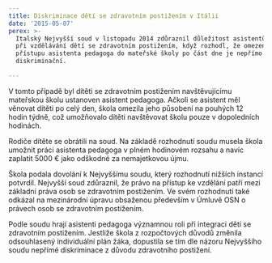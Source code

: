 ```yaml
---
title: Diskriminace dětí se zdravotním postižením v Itálii
date: '2015-05-07'
perex: >-
  Italský Nejvyšší soud v listopadu 2014 zdůraznil důležitost asistentů pedagoga
  při vzdělávání dětí se zdravotním postižením, když rozhodl, že omezení
  přístupu asistenta pedagoga do mateřské školy po část dne je nepřímo
  diskriminační.

---
```



<p>V&nbsp;tomto případě byl dítěti se zdravotním postižením navštěvujícímu mateřskou školu ustanoven asistent pedagoga. Ačkoli se asistent měl věnovat dítěti po celý den, škola omezila jeho působení na pouhých 12 hodin týdně, což umožňovalo dítěti navštěvovat školu pouze v dopoledních hodinách.</p><p>Rodiče dítěte se obrátili na soud. Na základě rozhodnutí soudu musela škola umožnit práci asistenta pedagoga v plném hodinovém rozsahu a navíc zaplatit 5000 € jako odškodné za nemajetkovou újmu.</p><p>Škola podala dovolání k Nejvyššímu soudu, který rozhodnutí nižších instancí potvrdil. Nejvyšší soud zdůraznil, že právo na přístup ke vzdělání patří mezi základní práva osob se zdravotním postižením. Ve svém rozhodnutí také odkázal na mezinárodní úpravu obsaženou především v Úmluvě OSN o právech osob se zdravotním postižením.</p><p>Podle soudu hrají asistenti pedagoga významnou roli při integraci dětí se zdravotním postižením. Jestliže škola z rozpočtových důvodů změnila odsouhlasený individuální plán žáka, dopustila se tím dle názoru Nejvyššího soudu nepřímé diskriminace z důvodu zdravotního postižení.</p>

